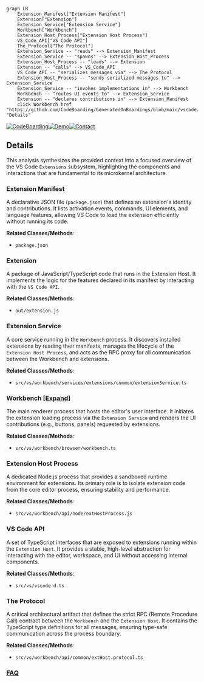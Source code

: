 ```mermaid
graph LR
    Extension_Manifest["Extension Manifest"]
    Extension["Extension"]
    Extension_Service["Extension Service"]
    Workbench["Workbench"]
    Extension_Host_Process["Extension Host Process"]
    VS_Code_API["VS Code API"]
    The_Protocol["The Protocol"]
    Extension_Service -- "reads" --> Extension_Manifest
    Extension_Service -- "spawns" --> Extension_Host_Process
    Extension_Host_Process -- "loads" --> Extension
    Extension -- "calls" --> VS_Code_API
    VS_Code_API -- "serializes messages via" --> The_Protocol
    Extension_Host_Process -- "sends serialized messages to" --> Extension_Service
    Extension_Service -- "invokes implementations in" --> Workbench
    Workbench -- "routes UI events to" --> Extension_Service
    Extension -- "declares contributions in" --> Extension_Manifest
    click Workbench href "https://github.com/CodeBoarding/GeneratedOnBoardings/blob/main/vscode/Workbench.md" "Details"
```

[![CodeBoarding](https://img.shields.io/badge/Generated%20by-CodeBoarding-9cf?style=flat-square)](https://github.com/CodeBoarding/CodeBoarding)[![Demo](https://img.shields.io/badge/Try%20our-Demo-blue?style=flat-square)](https://www.codeboarding.org/demo)[![Contact](https://img.shields.io/badge/Contact%20us%20-%20contact@codeboarding.org-lightgrey?style=flat-square)](mailto:contact@codeboarding.org)

## Details

This analysis synthesizes the provided context into a focused overview of the VS Code `Extensions` subsystem, highlighting the components and interactions that are fundamental to its microkernel architecture.

### Extension Manifest
A declarative JSON file (`package.json`) that defines an extension's identity and contributions. It lists activation events, commands, UI elements, and language features, allowing VS Code to load the extension efficiently without running its code.


**Related Classes/Methods**:

- `package.json`


### Extension
A package of JavaScript/TypeScript code that runs in the Extension Host. It implements the logic for the features declared in its manifest by interacting with the `VS Code API`.


**Related Classes/Methods**:

- `out/extension.js`


### Extension Service
A core service running in the `Workbench` process. It discovers installed extensions by reading their manifests, manages the lifecycle of the `Extension Host Process`, and acts as the RPC proxy for all communication between the Workbench and extensions.


**Related Classes/Methods**:

- `src/vs/workbench/services/extensions/common/extensionService.ts`


### Workbench [[Expand]](./Workbench.md)
The main renderer process that hosts the editor's user interface. It initiates the extension loading process via the `Extension Service` and renders the UI contributions (e.g., buttons, panels) requested by extensions.


**Related Classes/Methods**:

- `src/vs/workbench/browser/workbench.ts`


### Extension Host Process
A dedicated Node.js process that provides a sandboxed runtime environment for extensions. Its primary role is to isolate extension code from the core editor process, ensuring stability and performance.


**Related Classes/Methods**:

- `src/vs/workbench/api/node/extHostProcess.js`


### VS Code API
A set of TypeScript interfaces that are exposed to extensions running within the `Extension Host`. It provides a stable, high-level abstraction for interacting with the editor, workspace, and UI without accessing internal components.


**Related Classes/Methods**:

- `src/vs/vscode.d.ts`


### The Protocol
A critical architectural artifact that defines the strict RPC (Remote Procedure Call) contract between the `Workbench` and the `Extension Host`. It contains the TypeScript type definitions for all messages, ensuring type-safe communication across the process boundary.


**Related Classes/Methods**:

- `src/vs/workbench/api/common/extHost.protocol.ts`




### [FAQ](https://github.com/CodeBoarding/GeneratedOnBoardings/tree/main?tab=readme-ov-file#faq)